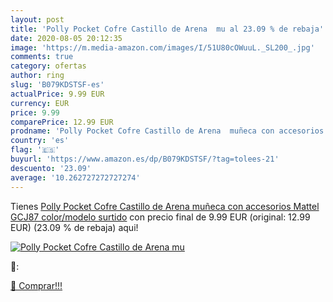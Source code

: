 ```yaml
---
layout: post
title: 'Polly Pocket Cofre Castillo de Arena  mu al 23.09 % de rebaja'
date: 2020-08-05 20:12:35
image: 'https://m.media-amazon.com/images/I/51U80cOWuuL._SL200_.jpg'
comments: true
category: ofertas
author: ring
slug: 'B079KDSTSF-es'
actualPrice: 9.99 EUR
currency: EUR
price: 9.99
comparePrice: 12.99 EUR
prodname: 'Polly Pocket Cofre Castillo de Arena  muñeca con accesorios  Mattel GCJ87    color/modelo surtido'
country: 'es'
flag: '🇪🇸'
buyurl: 'https://www.amazon.es/dp/B079KDSTSF/?tag=tolees-21'
descuento: '23.09'
average: '10.262727272727274'
---
```


Tienes [Polly Pocket Cofre Castillo de Arena  muñeca con accesorios  Mattel GCJ87    color/modelo surtido](https://www.amazon.es/dp/B079KDSTSF/?tag=tolees-21) con precio final de  9.99 EUR (original: 12.99 EUR) (23.09 %  de rebaja) aqui!

[![Polly Pocket Cofre Castillo de Arena  mu](https://m.media-amazon.com/images/I/51U80cOWuuL._SL200_.jpg)](https://www.amazon.es/dp/B079KDSTSF/?tag=tolees-21)

🔎:


[🛒 Comprar!!!](https://www.amazon.es/dp/B079KDSTSF/?tag=tolees-21)
